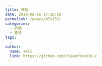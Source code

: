 ```yaml
---
title: 开始
date: 2019-08-16 17:38:58
permalink: /pages/b7a137/
categories:
  - 后端
  - 笔记
tags:
  - 
author: 
  name: smlz
  link: https://github.com/cleaerlove10-c
---
```


